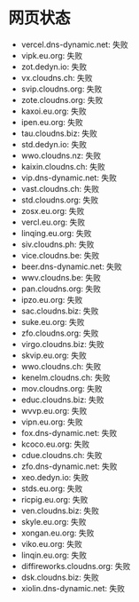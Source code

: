 # 网页状态
- vercel.dns-dynamic.net: 失败
- vipk.eu.org: 失败
- zot.dedyn.io: 失败
- vx.cloudns.ch: 失败
- svip.cloudns.org: 失败
- zote.cloudns.org: 失败
- kaxoi.eu.org: 失败
- ipen.eu.org: 失败
- tau.cloudns.biz: 失败
- std.dedyn.io: 失败
- wwo.cloudns.nz: 失败
- kaixin.cloudns.ch: 失败
- vip.dns-dynamic.net: 失败
- vast.cloudns.ch: 失败
- std.cloudns.org: 失败
- zosx.eu.org: 失败
- vercl.eu.org: 失败
- linqing.eu.org: 失败
- siv.cloudns.ph: 失败
- vice.cloudns.be: 失败
- beer.dns-dynamic.net: 失败
- wwv.cloudns.be: 失败
- pan.cloudns.org: 失败
- ipzo.eu.org: 失败
- sac.cloudns.biz: 失败
- suke.eu.org: 失败
- zfo.cloudns.org: 失败
- virgo.cloudns.biz: 失败
- skvip.eu.org: 失败
- wwo.cloudns.ch: 失败
- kenelm.cloudns.ch: 失败
- mov.cloudns.org: 失败
- educ.cloudns.biz: 失败
- wvvp.eu.org: 失败
- vipn.eu.org: 失败
- fox.dns-dynamic.net: 失败
- kcoco.eu.org: 失败
- cdue.cloudns.ch: 失败
- zfo.dns-dynamic.net: 失败
- xeo.dedyn.io: 失败
- stds.eu.org: 失败
- ricpig.eu.org: 失败
- ven.cloudns.biz: 失败
- skyle.eu.org: 失败
- xongan.eu.org: 失败
- viko.eu.org: 失败
- linqin.eu.org: 失败
- diffireworks.cloudns.org: 失败
- dsk.cloudns.biz: 失败
- xiolin.dns-dynamic.net: 失败
